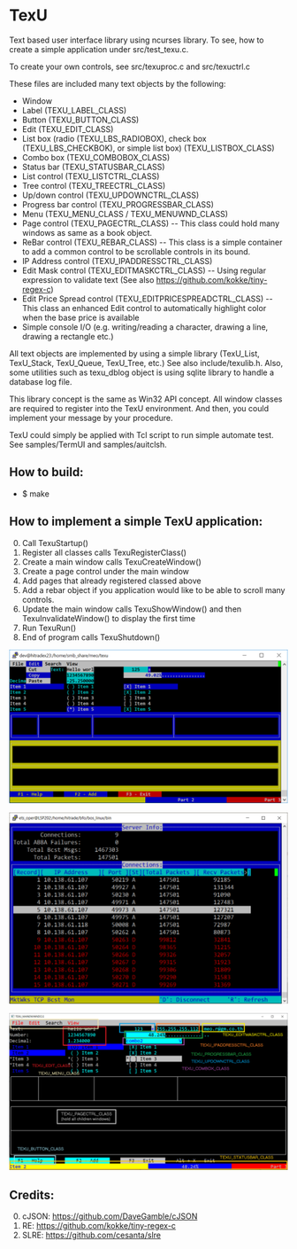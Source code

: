 # TexU
Text based user interface library using ncurses library. To see, how to create a simple application under src/test_texu.c.

To create your own controls, see src/texuproc.c and src/texuctrl.c

These files are included many text objects by the following:
- Window
- Label (TEXU_LABEL_CLASS)
- Button (TEXU_BUTTON_CLASS)
- Edit (TEXU_EDIT_CLASS)
- List box (radio (TEXU_LBS_RADIOBOX), check box (TEXU_LBS_CHECKBOK), or simple list box) (TEXU_LISTBOX_CLASS)
- Combo box (TEXU_COMBOBOX_CLASS)
- Status bar (TEXU_STATUSBAR_CLASS)
- List control (TEXU_LISTCTRL_CLASS)
- Tree control (TEXU_TREECTRL_CLASS)
- Up/down control (TEXU_UPDOWNCTRL_CLASS)
- Progress bar control (TEXU_PROGRESSBAR_CLASS)
- Menu (TEXU_MENU_CLASS / TEXU_MENUWND_CLASS)
- Page control (TEXU_PAGECTRL_CLASS) -- This class could hold many windows as same as a book object.
- ReBar control (TEXU_REBAR_CLASS) -- This class is a simple container to add a common control to be scrollable controls in its bound.
- IP Address control (TEXU_IPADDRESSCTRL_CLASS)
- Edit Mask control (TEXU_EDITMASKCTRL_CLASS) -- Using regular expression to validate text (See also https://github.com/kokke/tiny-regex-c)
- Edit Price Spread control (TEXU_EDITPRICESPREADCTRL_CLASS) -- This class an enhanced Edit control to automatically highlight color when the base price is available
- Simple console I/O (e.g. writing/reading a character, drawing a line, drawing a rectangle etc.)

All text objects are implemented by using a simple library (TexU_List, TexU_Stack, TexU_Queue, TexU_Tree, etc.) See also include/texulib.h. Also, some utilities such as texu_dblog object is using sqlite library to handle a database log file.

This library concept is the same as Win32 API concept. All window classes are required to register into the TexU environment. And then, you could implement your message by your procedure.

TexU could simply be applied with Tcl script to run simple automate test. See samples/TermUI and samples/auitclsh.

How to build:
-------------
- $ make

How to implement a simple TexU application:
-------------------------------------------
0. Call TexuStartup()
1. Register all classes calls TexuRegisterClass()
2. Create a main window calls TexuCreateWindow()
3. Create a page control under the main window
4. Add pages that already registered classed above
5. Add a rebar object if you application would like to be able to scroll many controls.
6. Update the main window calls TexuShowWindow() and then TexuInvalidateWindow() to display the first time
7. Run TexuRun()
8. End of program calls TexuShutdown()

<p align="center">
  <img src="https://github.com/serameo/TexU/blob/master/samples/TexU_sample06.png" width="640" title="Sample1">
</p>
<p align="center">
  <img src="https://github.com/serameo/TexU/blob/master/samples/TexU_sample07.png" width="640" title="Sample2">
</p>
<p align="center">
<img src="https://github.com/serameo/TexU/blob/master/samples/win32/gdip_01/wnd_sample01.png" width="640" title="Win32_Sample1">
</p>

Credits:
--------
0. cJSON: https://github.com/DaveGamble/cJSON
1. RE: https://github.com/kokke/tiny-regex-c
2. SLRE: https://github.com/cesanta/slre
